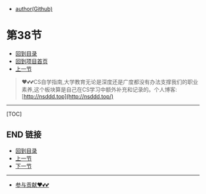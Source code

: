 + [author(Github)](https://github.com)
# 第38节
+ [回到目录](../README.md)
+ [回到项目首页](../../README.md)
+ [上一节](37.md)
> ❤️💕💕CS自学指南,大学教育无论是深度还是广度都没有办法支撑我们的职业素养,这个板块算是自己在CS学习中额外补充和记录的。个人博客:[http://nsddd.top](http://nsddd.top/)
---
[TOC]





## END 链接
+ [回到目录](../README.md)
+ [上一节](37.md)
+ [下一节](39.md)
---
+ [参与贡献❤️💕💕](https://github.com/3293172751/Block_Chain/blob/master/Git/git-contributor.md)